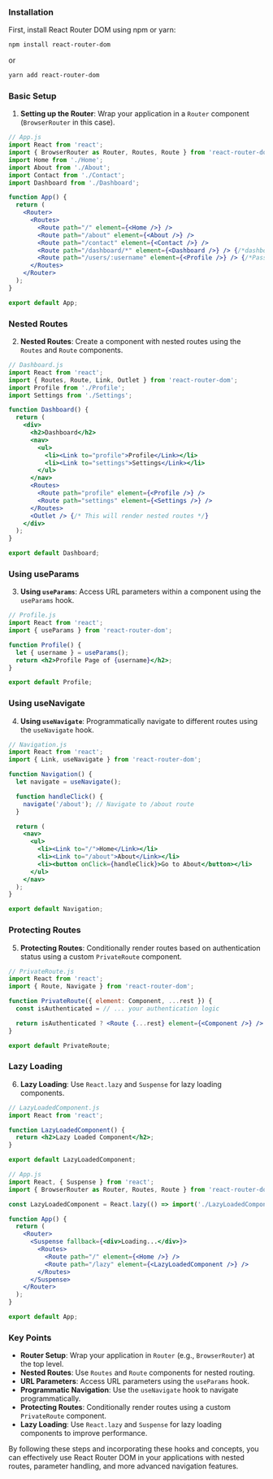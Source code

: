 ### Installation

First, install React Router DOM using npm or yarn:

```bash
npm install react-router-dom
```

or

```bash
yarn add react-router-dom
```

### Basic Setup

1. **Setting up the Router**: Wrap your application in a `Router` component (`BrowserRouter` in this case).

```jsx
// App.js
import React from 'react';
import { BrowserRouter as Router, Routes, Route } from 'react-router-dom';
import Home from './Home';
import About from './About';
import Contact from './Contact';
import Dashboard from './Dashboard';

function App() {
  return (
    <Router>
      <Routes>
        <Route path="/" element={<Home />} />
        <Route path="/about" element={<About />} />
        <Route path="/contact" element={<Contact />} />
        <Route path="/dashboard/*" element={<Dashboard />} /> {/*dashboard followed by any path params*/}
        <Route path="/users/:username" element={<Profile />} /> {/*Passing path params to component*/}
      </Routes>
    </Router>
  );
}

export default App;
```

### Nested Routes

2. **Nested Routes**: Create a component with nested routes using the `Routes` and `Route` components.

```jsx
// Dashboard.js
import React from 'react';
import { Routes, Route, Link, Outlet } from 'react-router-dom';
import Profile from './Profile';
import Settings from './Settings';

function Dashboard() {
  return (
    <div>
      <h2>Dashboard</h2>
      <nav>
        <ul>
          <li><Link to="profile">Profile</Link></li>
          <li><Link to="settings">Settings</Link></li>
        </ul>
      </nav>
      <Routes>
        <Route path="profile" element={<Profile />} />
        <Route path="settings" element={<Settings />} />
      </Routes>
      <Outlet /> {/* This will render nested routes */}
    </div>
  );
}

export default Dashboard;
```

### Using useParams

3. **Using `useParams`**: Access URL parameters within a component using the `useParams` hook.

```jsx
// Profile.js
import React from 'react';
import { useParams } from 'react-router-dom';

function Profile() {
  let { username } = useParams();
  return <h2>Profile Page of {username}</h2>;
}

export default Profile;
```

### Using useNavigate

4. **Using `useNavigate`**: Programmatically navigate to different routes using the `useNavigate` hook.

```jsx
// Navigation.js
import React from 'react';
import { Link, useNavigate } from 'react-router-dom';

function Navigation() {
  let navigate = useNavigate();

  function handleClick() {
    navigate('/about'); // Navigate to /about route
  }

  return (
    <nav>
      <ul>
        <li><Link to="/">Home</Link></li>
        <li><Link to="/about">About</Link></li>
        <li><button onClick={handleClick}>Go to About</button></li>
      </ul>
    </nav>
  );
}

export default Navigation;
```

### Protecting Routes

5. **Protecting Routes**: Conditionally render routes based on authentication status using a custom `PrivateRoute` component.

```jsx
// PrivateRoute.js
import React from 'react';
import { Route, Navigate } from 'react-router-dom';

function PrivateRoute({ element: Component, ...rest }) {
  const isAuthenticated = // ... your authentication logic

  return isAuthenticated ? <Route {...rest} element={<Component />} /> : <Navigate to="/login" />;
}

export default PrivateRoute;
```

### Lazy Loading

6. **Lazy Loading**: Use `React.lazy` and `Suspense` for lazy loading components.

```jsx
// LazyLoadedComponent.js
import React from 'react';

function LazyLoadedComponent() {
  return <h2>Lazy Loaded Component</h2>;
}

export default LazyLoadedComponent;
```

```jsx
// App.js
import React, { Suspense } from 'react';
import { BrowserRouter as Router, Routes, Route } from 'react-router-dom';

const LazyLoadedComponent = React.lazy(() => import('./LazyLoadedComponent'));

function App() {
  return (
    <Router>
      <Suspense fallback={<div>Loading...</div>}>
        <Routes>
          <Route path="/" element={<Home />} />
          <Route path="/lazy" element={<LazyLoadedComponent />} />
        </Routes>
      </Suspense>
    </Router>
  );
}

export default App;
```

### Key Points

- **Router Setup**: Wrap your application in `Router` (e.g., `BrowserRouter`) at the top level.
- **Nested Routes**: Use `Routes` and `Route` components for nested routing.
- **URL Parameters**: Access URL parameters using the `useParams` hook.
- **Programmatic Navigation**: Use the `useNavigate` hook to navigate programmatically.
- **Protecting Routes**: Conditionally render routes using a custom `PrivateRoute` component.
- **Lazy Loading**: Use `React.lazy` and `Suspense` for lazy loading components to improve performance.

By following these steps and incorporating these hooks and concepts, you can effectively use React Router DOM in your applications with nested routes, parameter handling, and more advanced navigation features.